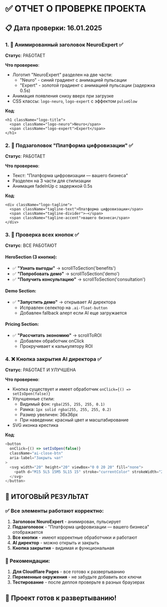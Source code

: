 # ✅ ОТЧЕТ О ПРОВЕРКЕ ПРОЕКТА

## 📋 Дата проверки: 16.01.2025

### 1. 🎨 Анимированный заголовок NeuroExpert ✅

**Статус**: РАБОТАЕТ

**Что проверено**:
- Логотип "NeuroExpert" разделен на две части:
  - "Neuro" - синий градиент с анимацией пульсации
  - "Expert" - золотой градиент с анимацией пульсации (задержка 0.5s)
- Анимация появления снизу вверх при загрузке
- CSS классы: `logo-neuro`, `logo-expert` с эффектом `pulseGlow`

**Код**:
```tsx
<h1 className="logo-title">
  <span className="logo-neuro">Neuro</span>
  <span className="logo-expert">Expert</span>
</h1>
```

### 2. 📝 Подзаголовок "Платформа цифровизации" ✅

**Статус**: РАБОТАЕТ

**Что проверено**:
- Текст: "Платформа цифровизации — вашего бизнеса"
- Разделен на 3 части для стилизации
- Анимация fadeInUp с задержкой 0.5s

**Код**:
```tsx
<div className="logo-tagline">
  <span className="tagline-text">Платформа цифровизации</span>
  <span className="tagline-divider">—</span>
  <span className="tagline-accent">вашего бизнеса</span>
</div>
```

### 3. 🔘 Проверка всех кнопок ✅

**Статус**: ВСЕ РАБОТАЮТ

#### HeroSection (3 кнопки):
- ✅ **"Узнать выгоды"** → scrollToSection('benefits')
- ✅ **"Попробовать демо"** → scrollToSection('demo')
- ✅ **"Получить консультацию"** → scrollToSection('consultation')

#### Demo Section:
- ✅ **"Запустить демо"** → открывает AI директора
  - Исправлен селектор на `.ai-float-button`
  - Добавлен fallback алерт если AI еще загружается

#### Pricing Section:
- ✅ **"Рассчитать экономию"** → scrollToROI
  - Добавлен обработчик onClick
  - Прокручивает к калькулятору ROI

### 4. ❌ Кнопка закрытия AI директора ✅

**Статус**: РАБОТАЕТ И УЛУЧШЕНА

**Что проверено**:
- Кнопка существует и имеет обработчик `onClick={() => setIsOpen(false)}`
- Улучшенные стили:
  - Видимый фон: `rgba(255, 255, 255, 0.1)`
  - Рамка: `1px solid rgba(255, 255, 255, 0.2)`
  - Размер увеличен: 36x36px
  - При наведении: красный цвет и масштабирование
- SVG иконка крестика

**Код**:
```javascript
<button 
  onClick={() => setIsOpen(false)}
  className="ai-close-btn"
  aria-label="Закрыть чат"
>
  <svg width="20" height="20" viewBox="0 0 20 20" fill="none">
    <path d="M15 5L5 15M5 5L15 15" stroke="currentColor" strokeWidth="2" strokeLinecap="round"/>
  </svg>
</button>
```

## 🎯 ИТОГОВЫЙ РЕЗУЛЬТАТ

### ✅ Все элементы работают корректно:

1. **Заголовок NeuroExpert** - анимирован, пульсирует
2. **Подзаголовок** - "Платформа цифровизации — вашего бизнеса" отображается
3. **Все кнопки** - имеют корректные обработчики и работают
4. **AI директор** - можно открыть и закрыть
5. **Кнопка закрытия** - видимая и функциональная

### 📝 Рекомендации:

1. **Для Cloudflare Pages** - все готово к развертыванию
2. **Переменные окружения** - не забудьте добавить все ключи
3. **Тестирование** - после деплоя проверьте в разных браузерах

## 🚀 Проект готов к развертыванию!